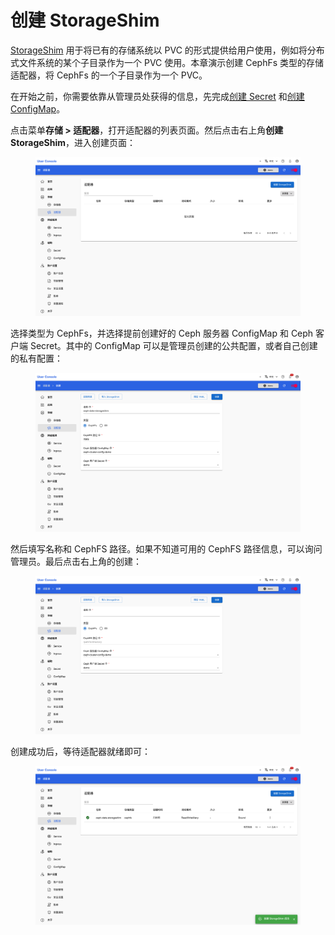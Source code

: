 # 创建 StorageShim

<a target="_blank" rel="noopener noreferrer" href="https://t9k.github.io/user-manuals/latest/modules/storage/storageshim.html">StorageShim</a> 用于将已有的存储系统以 PVC 的形式提供给用户使用，例如将分布式文件系统的某个子目录作为一个 PVC 使用。本章演示创建 CephFs 类型的存储适配器，将 CephFs 的一个子目录作为一个 PVC。

在开始之前，你需要依靠从管理员处获得的信息，先完成[创建 Secret](../auxiliary/secret.md) 和[创建 ConfigMap](../auxiliary/configmap.md)。

点击菜单**存储 > 适配器**，打开适配器的列表页面。然后点击右上角**创建 StorageShim**，进入创建页面：

<figure class="screenshot">
  <img alt="list-storageshim" src="../assets/storage/list-storageshim.png" />
</figure>

选择类型为 CephFs，并选择提前创建好的 Ceph 服务器 ConfigMap 和 Ceph 客户端 Secret。其中的 ConfigMap 可以是管理员创建的公共配置，或者自己创建的私有配置：

<figure class="screenshot">
  <img alt="create-storageshim-1" src="../assets/storage/create-storageshim-1.png" />
</figure>

然后填写名称和 CephFS 路径。如果不知道可用的 CephFS 路径信息，可以询问管理员。最后点击右上角的创建：

<figure class="screenshot">
  <img alt="create-storageshim-2" src="../assets/storage/create-storageshim-2.png" />
</figure>

创建成功后，等待适配器就绪即可：

<figure class="screenshot">
  <img alt="created-storageshim" src="../assets/storage/created-storageshim.png" />
</figure>
